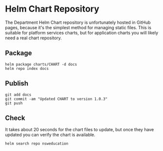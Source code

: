 # Helm Chart Repository

The Department Helm Chart repository is unfortunately hosted in GitHub pages, because it's the simplest method for managing
static files. This is suitable for platform services charts, but for application charts you will likely need a real chart repository.

## Package

```shell script
helm package charts/CHART -d docs
helm repo index docs
```

## Publish

```shell script
git add docs
git commit -am "Updated CHART to version 1.0.3"
git push
```

## Check

It takes about 20 seconds for the chart files to update, but once they have updated you can verify the chart is available.

```shell script
helm search repo nsweducation
```